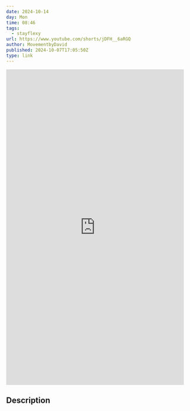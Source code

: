 ```yaml
---
date: 2024-10-14
day: Mon
time: 08:46
tags:
  - stayflexy
url: https://www.youtube.com/shorts/jDFH__6aRGQ
author: MovementbyDavid
published: 2024-10-07T17:05:50Z
type: link
---
```


<iframe width="480" height="854" src="https://www.youtube.com/embed/jDFH__6aRGQ" frameborder="0" allowfullscreen></iframe>

## Description
